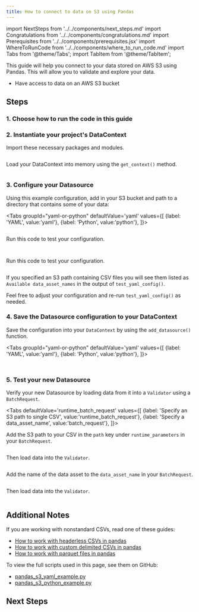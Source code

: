 ```yaml
---
title: How to connect to data on S3 using Pandas
---
```


import NextSteps from '../../components/next_steps.md'
import Congratulations from '../../components/congratulations.md'
import Prerequisites from '../../components/prerequisites.jsx'
import WhereToRunCode from '../../components/where_to_run_code.md'
import Tabs from '@theme/Tabs';
import TabItem from '@theme/TabItem';

This guide will help you connect to your data stored on AWS S3 using Pandas.
This will allow you to validate and explore your data.

<Prerequisites>

- Have access to data on an AWS S3 bucket

</Prerequisites>

## Steps

### 1. Choose how to run the code in this guide

<WhereToRunCode />

### 2. Instantiate your project's DataContext

Import these necessary packages and modules.

```python file=../../../../../tests/integration/docusaurus/connecting_to_your_data/cloud/s3/pandas/inferred_and_runtime_yaml_example.py#L3-L7
```

Load your DataContext into memory using the `get_context()` method.

```python file=../../../../../tests/integration/docusaurus/connecting_to_your_data/cloud/s3/pandas/inferred_and_runtime_yaml_example.py#L8
```

### 3. Configure your Datasource

Using this example configuration, add in your S3 bucket and path to a directory that contains some of your data:

<Tabs
  groupId="yaml-or-python"
  defaultValue='yaml'
  values={[
  {label: 'YAML', value:'yaml'},
  {label: 'Python', value:'python'},
  ]}>
  <TabItem value="yaml">

```python file=../../../../../tests/integration/docusaurus/connecting_to_your_data/cloud/s3/pandas/inferred_and_runtime_yaml_example.py#L9-L28
```

Run this code to test your configuration.

```python file=../../../../../tests/integration/docusaurus/connecting_to_your_data/cloud/s3/pandas/inferred_and_runtime_yaml_example.py#L39
```

</TabItem>
<TabItem value="python">

```python file=../../../../../tests/integration/docusaurus/connecting_to_your_data/cloud/s3/pandas/inferred_and_runtime_python_example.py#L9-L28
```

Run this code to test your configuration.

```python file=../../../../../tests/integration/docusaurus/connecting_to_your_data/cloud/s3/pandas/inferred_and_runtime_python_example.py#L40
```

</TabItem>
</Tabs>

If you specified an S3 path containing CSV files you will see them listed as `Available data_asset_names` in the output of `test_yaml_config()`.

Feel free to adjust your configuration and re-run `test_yaml_config()` as needed.

### 4. Save the Datasource configuration to your DataContext

Save the configuration into your `DataContext` by using the `add_datasource()` function.

<Tabs
  groupId="yaml-or-python"
  defaultValue='yaml'
  values={[
  {label: 'YAML', value:'yaml'},
  {label: 'Python', value:'python'},
  ]}>
  <TabItem value="yaml">

```python file=../../../../../tests/integration/docusaurus/connecting_to_your_data/cloud/s3/pandas/inferred_and_runtime_yaml_example.py#L41
```

</TabItem>
<TabItem value="python">

```python file=../../../../../tests/integration/docusaurus/connecting_to_your_data/cloud/s3/pandas/inferred_and_runtime_python_example.py#L42
```

</TabItem>
</Tabs>

### 5. Test your new Datasource

Verify your new Datasource by loading data from it into a `Validator` using a `BatchRequest`.

<Tabs
  defaultValue='runtime_batch_request'
  values={[
  {label: 'Specify an S3 path to single CSV', value:'runtime_batch_request'},
  {label: 'Specify a data_asset_name', value:'batch_request'},
  ]}>
  <TabItem value="runtime_batch_request">

Add the S3 path to your CSV in the `path` key under `runtime_parameters` in your `BatchRequest`.

```python file=../../../../../tests/integration/docusaurus/connecting_to_your_data/cloud/s3/pandas/inferred_and_runtime_yaml_example.py#L42-L50
```
Then load data into the `Validator`.
```python file=../../../../../tests/integration/docusaurus/connecting_to_your_data/cloud/s3/pandas/inferred_and_runtime_yaml_example.py#L58-L64
```

  </TabItem>
  <TabItem value="batch_request">

Add the name of the data asset to the `data_asset_name` in your `BatchRequest`.

```python file=../../../../../tests/integration/docusaurus/connecting_to_your_data/cloud/s3/pandas/inferred_and_runtime_yaml_example.py#L76-L81
```
Then load data into the `Validator`.
```python file=../../../../../tests/integration/docusaurus/connecting_to_your_data/cloud/s3/pandas/inferred_and_runtime_yaml_example.py#L88-L94
```

  </TabItem>
</Tabs>


<Congratulations />

## Additional Notes

If you are working with nonstandard CSVs, read one of these guides:

- [How to work with headerless CSVs in pandas](#TODO)
- [How to work with custom delimited CSVs in pandas](#TODO)
- [How to work with parquet files in pandas](#TODO)

To view the full scripts used in this page, see them on GitHub:

- [pandas_s3_yaml_example.py](https://github.com/great-expectations/great_expectations/blob/develop/tests/integration/docusaurus/connecting_to_your_data/cloud/s3/pandas/inferred_and_runtime_yaml_example.py)
- [pandas_s3_python_example.py](https://github.com/great-expectations/great_expectations/blob/develop/tests/integration/docusaurus/connecting_to_your_data/cloud/s3/pandas/inferred_and_runtime_python_example.py)

## Next Steps

<NextSteps />
